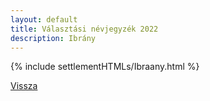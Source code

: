 ```yaml
---
layout: default
title: Választási névjegyzék 2022
description: Ibrány
---
```


{% include settlementHTMLs/Ibraany.html %}

[Vissza](./)